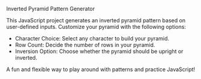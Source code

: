 Inverted Pyramid Pattern Generator

This JavaScript project generates an inverted pyramid pattern based on user-defined inputs. Customize your pyramid with the following options:

- Character Choice: Select any character to build your pyramid.
- Row Count: Decide the number of rows in your pyramid.
- Inversion Option: Choose whether the pyramid should be upright or inverted.

A fun and flexible way to play around with patterns and practice JavaScript!

